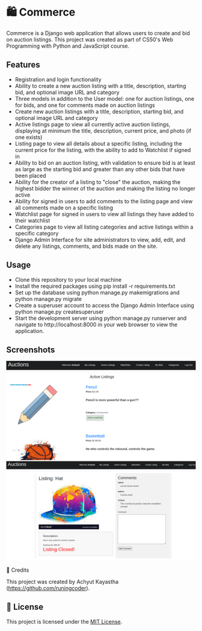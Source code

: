 # 🛍️ Commerce

Commerce is a Django web application that allows users to create and bid on auction listings. This project was created as part of CS50's Web Programming with Python and JavaScript course.

## Features
- Registration and login functionality
- Ability to create a new auction listing with a title, description, starting bid, and optional image URL and category
- Three models in addition to the User model: one for auction listings, one for bids, and one for comments made on auction listings
- Create new auction listings with a title, description, starting bid, and optional image URL and category
- Active listings page to view all currently active auction listings, displaying at minimum the title, description, current price, and photo (if one exists)
- Listing page to view all details about a specific listing, including the current price for the listing, with the ability to add to Watchlist if signed in
- Ability to bid on an auction listing, with validation to ensure bid is at least as large as the starting bid and greater than any other bids that have been placed
- Ability for the creator of a listing to "close" the auction, making the highest bidder the winner of the auction and making the listing no longer active
- Ability for signed in users to add comments to the listing page and view all comments made on a specific listing
- Watchlist page for signed in users to view all listings they have added to their watchlist
- Categories page to view all listing categories and active listings within a specific category
- Django Admin Interface for site administrators to view, add, edit, and delete any listings, comments, and bids made on the site.

## Usage
- Clone this repository to your local machine
- Install the required packages using pip install -r requirements.txt
- Set up the database using python manage.py makemigrations and python manage.py migrate
- Create a superuser account to access the Django Admin Interface using python manage.py createsuperuser
- Start the development server using python manage.py runserver and navigate to http://localhost:8000 in your web browser to view the application.


## Screenshots
![Active Listing Page](images/active_listing.png)
![Listing Page](images/listing_page.png)


📝 Credits

This project was created by Achyut Kayastha (https://github.com/runingcoder).

## 📄 License

This project is licensed under the [MIT License](LICENSE).

